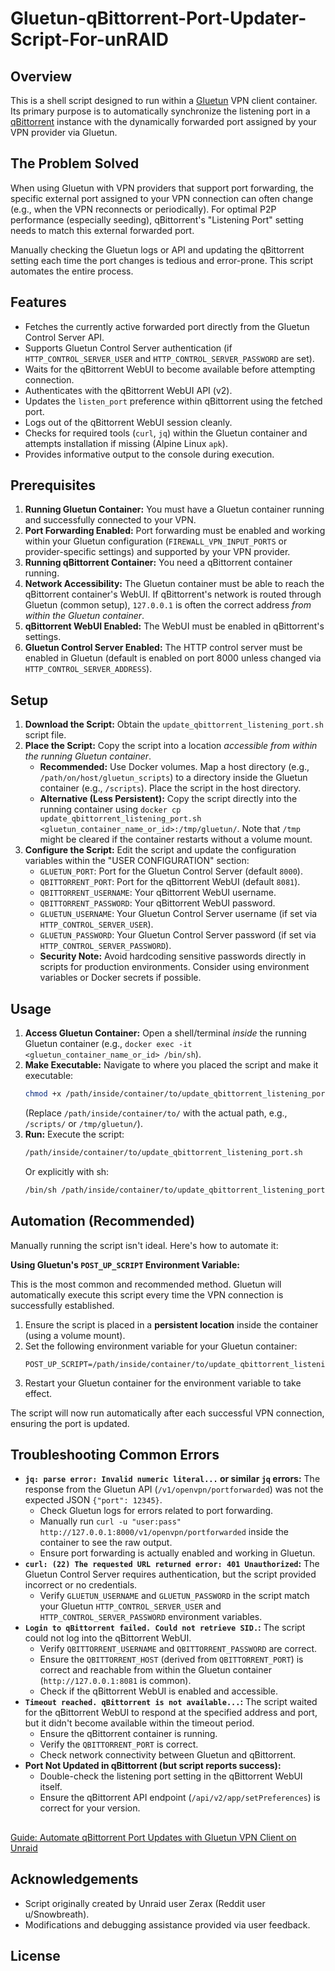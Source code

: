 # Gluetun-qBittorrent-Port-Updater-Script-For-unRAID

## Overview

This is a shell script designed to run within a [Gluetun](https://github.com/qdm12/gluetun) VPN client container. Its primary purpose is to automatically synchronize the listening port in a [qBittorrent](https://www.qbittorrent.org/) instance with the dynamically forwarded port assigned by your VPN provider via Gluetun.

## The Problem Solved

When using Gluetun with VPN providers that support port forwarding, the specific external port assigned to your VPN connection can often change (e.g., when the VPN reconnects or periodically). For optimal P2P performance (especially seeding), qBittorrent's "Listening Port" setting needs to match this external forwarded port.

Manually checking the Gluetun logs or API and updating the qBittorrent setting each time the port changes is tedious and error-prone. This script automates the entire process.

## Features

*   Fetches the currently active forwarded port directly from the Gluetun Control Server API.
*   Supports Gluetun Control Server authentication (if `HTTP_CONTROL_SERVER_USER` and `HTTP_CONTROL_SERVER_PASSWORD` are set).
*   Waits for the qBittorrent WebUI to become available before attempting connection.
*   Authenticates with the qBittorrent WebUI API (v2).
*   Updates the `listen_port` preference within qBittorrent using the fetched port.
*   Logs out of the qBittorrent WebUI session cleanly.
*   Checks for required tools (`curl`, `jq`) within the Gluetun container and attempts installation if missing (Alpine Linux `apk`).
*   Provides informative output to the console during execution.

## Prerequisites

1.  **Running Gluetun Container:** You must have a Gluetun container running and successfully connected to your VPN.
2.  **Port Forwarding Enabled:** Port forwarding must be enabled and working within your Gluetun configuration (`FIREWALL_VPN_INPUT_PORTS` or provider-specific settings) and supported by your VPN provider.
3.  **Running qBittorrent Container:** You need a qBittorrent container running.
4.  **Network Accessibility:** The Gluetun container must be able to reach the qBittorrent container's WebUI. If qBittorrent's network is routed through Gluetun (common setup), `127.0.0.1` is often the correct address *from within the Gluetun container*.
5.  **qBittorrent WebUI Enabled:** The WebUI must be enabled in qBittorrent's settings.
6.  **Gluetun Control Server Enabled:** The HTTP control server must be enabled in Gluetun (default is enabled on port 8000 unless changed via `HTTP_CONTROL_SERVER_ADDRESS`).

## Setup

1.  **Download the Script:** Obtain the `update_qbittorrent_listening_port.sh` script file.
2.  **Place the Script:** Copy the script into a location *accessible from within the running Gluetun container*.
    *   **Recommended:** Use Docker volumes. Map a host directory (e.g., `/path/on/host/gluetun_scripts`) to a directory inside the Gluetun container (e.g., `/scripts`). Place the script in the host directory.
    *   **Alternative (Less Persistent):** Copy the script directly into the running container using `docker cp update_qbittorrent_listening_port.sh <gluetun_container_name_or_id>:/tmp/gluetun/`. Note that `/tmp` might be cleared if the container restarts without a volume mount.
3.  **Configure the Script:** Edit the script and update the configuration variables within the "USER CONFIGURATION" section:
    *   `GLUETUN_PORT`: Port for the Gluetun Control Server (default `8000`).
    *   `QBITTORRENT_PORT`: Port for the qBittorrent WebUI (default `8081`).
    *   `QBITTORRENT_USERNAME`: Your qBittorrent WebUI username.
    *   `QBITTORRENT_PASSWORD`: Your qBittorrent WebUI password.
    *   `GLUETUN_USERNAME`: Your Gluetun Control Server username (if set via `HTTP_CONTROL_SERVER_USER`).
    *   `GLUETUN_PASSWORD`: Your Gluetun Control Server password (if set via `HTTP_CONTROL_SERVER_PASSWORD`).
    *   **Security Note:** Avoid hardcoding sensitive passwords directly in scripts for production environments. Consider using environment variables or Docker secrets if possible.

## Usage

1.  **Access Gluetun Container:** Open a shell/terminal *inside* the running Gluetun container (e.g., `docker exec -it <gluetun_container_name_or_id> /bin/sh`).
2.  **Make Executable:** Navigate to where you placed the script and make it executable:
    ```sh
    chmod +x /path/inside/container/to/update_qbittorrent_listening_port.sh
    ```
    (Replace `/path/inside/container/to/` with the actual path, e.g., `/scripts/` or `/tmp/gluetun/`).
3.  **Run:** Execute the script:
    ```sh
    /path/inside/container/to/update_qbittorrent_listening_port.sh
    ```
    Or explicitly with sh:
    ```sh
    /bin/sh /path/inside/container/to/update_qbittorrent_listening_port.sh
    ```

## Automation (Recommended)

Manually running the script isn't ideal. Here's how to automate it:

**Using Gluetun's `POST_UP_SCRIPT` Environment Variable:**

This is the most common and recommended method. Gluetun will automatically execute this script every time the VPN connection is successfully established.

1.  Ensure the script is placed in a **persistent location** inside the container (using a volume mount).
2.  Set the following environment variable for your Gluetun container:
    ```
    POST_UP_SCRIPT=/path/inside/container/to/update_qbittorrent_listening_port.sh
    ```
3.  Restart your Gluetun container for the environment variable to take effect.

The script will now run automatically after each successful VPN connection, ensuring the port is updated.

## Troubleshooting Common Errors

*   **`jq: parse error: Invalid numeric literal...` or similar `jq` errors:** The response from the Gluetun API (`/v1/openvpn/portforwarded`) was not the expected JSON `{"port": 12345}`.
    *   Check Gluetun logs for errors related to port forwarding.
    *   Manually run `curl -u "user:pass" http://127.0.0.1:8000/v1/openvpn/portforwarded` inside the container to see the raw output.
    *   Ensure port forwarding is actually enabled and working in Gluetun.
*   **`curl: (22) The requested URL returned error: 401 Unauthorized`:** The Gluetun Control Server requires authentication, but the script provided incorrect or no credentials.
    *   Verify `GLUETUN_USERNAME` and `GLUETUN_PASSWORD` in the script match your Gluetun `HTTP_CONTROL_SERVER_USER` and `HTTP_CONTROL_SERVER_PASSWORD` environment variables.
*   **`Login to qBittorrent failed. Could not retrieve SID.`:** The script could not log into the qBittorrent WebUI.
    *   Verify `QBITTORRENT_USERNAME` and `QBITTORRENT_PASSWORD` are correct.
    *   Ensure the `QBITTORRENT_HOST` (derived from `QBITTORRENT_PORT`) is correct and reachable from within the Gluetun container (`http://127.0.0.1:8081` is common).
    *   Check if the qBittorrent WebUI is enabled and accessible.
*   **`Timeout reached. qBittorrent is not available...`:** The script waited for the qBittorrent WebUI to respond at the specified address and port, but it didn't become available within the timeout period.
    *   Ensure the qBittorrent container is running.
    *   Verify the `QBITTORRENT_PORT` is correct.
    *   Check network connectivity between Gluetun and qBittorrent.
*   **Port Not Updated in qBittorrent (but script reports success):**
    *   Double-check the listening port setting in the qBittorrent WebUI itself.
    *   Ensure the qBittorrent API endpoint (`/api/v2/app/setPreferences`) is correct for your version.

## 
[Guide: Automate qBittorrent Port Updates with Gluetun VPN Client on Unraid](https://forums.unraid.net/topic/184411-guide-automate-qbittorrent-port-updates-with-gluetun-vpn-client-on-unraid-683-and-above/)


## Acknowledgements

*   Script originally created by Unraid user Zerax (Reddit user u/Snowbreath).
*   Modifications and debugging assistance provided via user feedback.

## License

